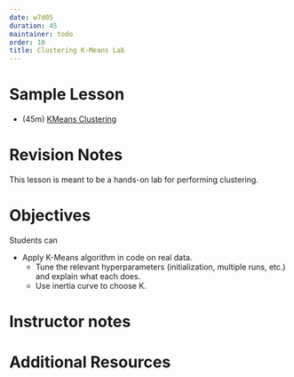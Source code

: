 ```yaml
---
date: w7d05
duration: 45
maintainer: todo
order: 10
title: Clustering K-Means Lab
---
```


# Sample Lesson
- (45m) [KMeans Clustering](KMeansClustering_Solution.ipynb)


# Revision Notes

This lesson is meant to be a hands-on lab for performing clustering.

# Objectives

Students can
* Apply K-Means algorithm in code on real data.
  * Tune the relevant hyperparameters (initialization, multiple runs, etc.) and explain what each does.
  * Use inertia curve to choose K.

# Instructor notes

# Additional Resources

